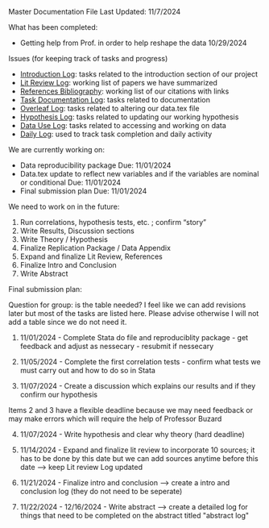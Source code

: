 Master Documentation File Last Updated: 11/7/2024

What has been completed: 
- Getting help from Prof. in order to help reshape the data 10/29/2024


Issues (for keeping track of tasks and progress)
- [Introduction Log](https://github.com/ecn310/course-project-taxes-tariffs/issues/14): tasks related to the introduction section of our project
- [Lit Review Log](https://github.com/ecn310/course-project-taxes-tariffs/issues/13): working list of papers we have summarized
- [References Bibliography](https://github.com/ecn310/course-project-taxes-tariffs/issues/12): working list of our citations with links
- [Task Documentation Log](https://github.com/ecn310/course-project-taxes-tariffs/issues/11): tasks related to documentation
- [Overleaf Log](https://github.com/ecn310/course-project-taxes-tariffs/issues/10): tasks related to altering our data.tex file
- [Hypothesis Log](https://github.com/ecn310/course-project-taxes-tariffs/issues/9): tasks related to updating our working hypothesis
- [Data Use Log](https://github.com/ecn310/course-project-taxes-tariffs/issues/6): tasks related to accessing and working on data 
- [Daily Log](https://github.com/ecn310/course-project-taxes-tariffs/issues/2): used to track task completion and daily activity



We are currently working on:
- Data reproducibility package Due: 11/01/2024
- Data.tex update to reflect new variables and if the variables are nominal or conditional Due: 11/01/2024
- Final submission plan Due: 11/01/2024

We need to work on in the future:
1. Run correlations, hypothesis tests, etc. ; confirm “story”
2. Write Results, Discussion sections
3. Write Theory / Hypothesis
4. Finalize Replication Package / Data Appendix
5. Expand and finalize Lit Review, References
6. Finalize Intro and Conclusion
7. Write Abstract

Final submission plan: 

Question for group: is the table needed? I feel like we can add revisions later but most of the tasks are listed here. Please advise otherwise I will not add a table since we do not need it. 

1. 11/01/2024 - Complete Stata do file and reproduciblity package - get feedback and adjust as nessecary - resubmit if nessecary 

2. 11/05/2024 - Complete the first correlation tests - confirm what tests we must carry out and how to do so in Stata 

3. 11/07/2024 - Create a discussion which explains our results and if they confirm our hypothesis 

Items 2 and 3 have a flexible deadline because we may need feedback or may make errors which will require the help of Professor Buzard 

4. 11/07/2024 - Write hypothesis and clear why theory (hard deadline) 

5. 11/14/2024 - Expand and finalize lit review to incorporate 10 sources; it has to be done by this date but we can add sources anytime before this date --> keep Lit review Log updated 

6. 11/21/2024 - Finalize intro and conclusion --> create a intro and conclusion log (they do not need to be seperate) 

7. 11/22/2024 - 12/16/2024 - Write abstract --> create a detailed log for things that need to be completed on the abstract titled "abstract log" 
